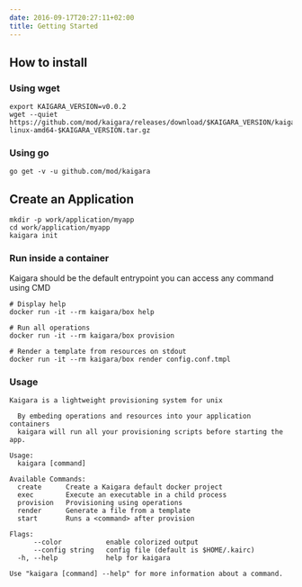 ```yaml
---
date: 2016-09-17T20:27:11+02:00
title: Getting Started
---
```

## How to install

### Using wget
```
export KAIGARA_VERSION=v0.0.2
wget --quiet https://github.com/mod/kaigara/releases/download/$KAIGARA_VERSION/kaigara-linux-amd64-$KAIGARA_VERSION.tar.gz
```

### Using go
```
go get -v -u github.com/mod/kaigara
```

## Create an Application

```
mkdir -p work/application/myapp
cd work/application/myapp
kaigara init
```

### Run inside a container

Kaigara should be the default entrypoint
you can access any command using CMD

```
# Display help
docker run -it --rm kaigara/box help

# Run all operations
docker run -it --rm kaigara/box provision

# Render a template from resources on stdout
docker run -it --rm kaigara/box render config.conf.tmpl
```

### Usage

```
Kaigara is a lightweight provisioning system for unix

  By embeding operations and resources into your application containers
  kaigara will run all your provisioning scripts before starting the app.

Usage:
  kaigara [command]

Available Commands:
  create      Create a Kaigara default docker project
  exec        Execute an executable in a child process
  provision   Provisioning using operations
  render      Generate a file from a template
  start       Runs a <command> after provision

Flags:
      --color           enable colorized output
      --config string   config file (default is $HOME/.kairc)
  -h, --help            help for kaigara

Use "kaigara [command] --help" for more information about a command.

```
